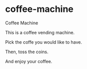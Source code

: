 # coffee-machine
Coffee Machine

This is a coffee vending machine.

Pick the coffe you would like to have. 

Then, toss the coins.

And enjoy your coffee.
